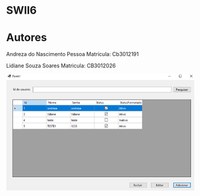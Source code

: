 # SWII6

# Autores
Andreza do Nascimento Pessoa Matricula: Cb3012191

Lidiane Souza Soares Matricula: CB3012026

<img src="FORM.PNG"/>